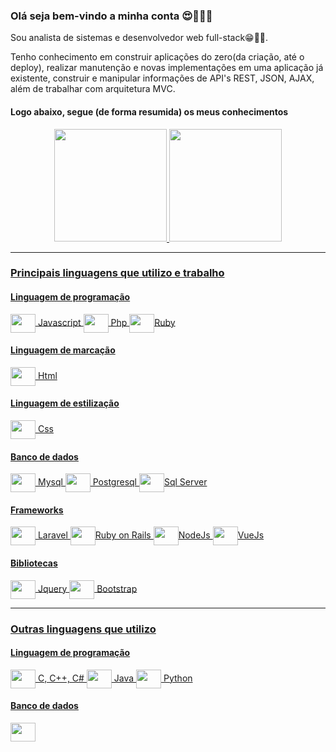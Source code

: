 <h3>Olá seja bem-vindo a minha conta 😍😬👨‍💻</h3>
<p>Sou analista de sistemas e desenvolvedor web full-stack😁✊🏼.</p>
<p>Tenho conhecimento em construir aplicações do zero(da criação, até o deploy), realizar manutenção e novas implementações em uma aplicação já existente, construir e  manipular informações de API's REST, JSON, AJAX, além de trabalhar com arquitetura MVC.</p>
<h4>Logo abaixo, segue (de forma resumida) os meus conhecimentos</h4>

<div align="center">
  <a href="https://github.com/victor9743">
  <img height="180em" src="https://github-readme-stats.vercel.app/api?username=victor9743&show_icons=true&theme=outrun&include_all_commits=true&count_private=true"/>
  <img height="180em" src="https://github-readme-stats.vercel.app/api/top-langs/?username=victor9743&layout=compact&langs_count=7&theme=outrun"/>
</div>
  <hr>
<div>
  <h3>Principais linguagens que utilizo e trabalho</h3>
  <h4>Linguagem de programação</h4>
  <div>
     <img align="center" height="30" width="40"  src="https://cdn.jsdelivr.net/gh/devicons/devicon/icons/javascript/javascript-plain.svg" /> Javascript <img align="center" height="30" width="40" src="https://cdn.jsdelivr.net/gh/devicons/devicon/icons/php/php-plain.svg" /> Php
      <img align="center" height="30" width="40"  src="https://cdn.jsdelivr.net/gh/devicons/devicon/icons/ruby/ruby-plain-wordmark.svg" />Ruby
  </div>    
  <h4>Linguagem de marcação</h4>
  <div>
    <img align="center" height="30" width="40" src="https://cdn.jsdelivr.net/gh/devicons/devicon/icons/html5/html5-original-wordmark.svg" /> Html
  </div>
  <h4>Linguagem de estilização</h4>
  <div>
    <img align="center" height="30" width="40" src="https://cdn.jsdelivr.net/gh/devicons/devicon/icons/css3/css3-original-wordmark.svg" /> Css
  </div>
  <h4>Banco de dados</h4>
  <div>
    <img align="center" height="30" width="40" src="https://cdn.jsdelivr.net/gh/devicons/devicon/icons/mysql/mysql-original-wordmark.svg" /> Mysql
    <img align="center" height="30" width="40" src="https://cdn.jsdelivr.net/gh/devicons/devicon/icons/postgresql/postgresql-original-wordmark.svg" /> Postgresql 
    <img align="center" height="30" width="40" src="https://cdn.jsdelivr.net/gh/devicons/devicon/icons/microsoftsqlserver/microsoftsqlserver-plain-wordmark.svg" />Sql Server
  </div>
  <h4>Frameworks</h4>
  <div>
    <img align="center" height="30" width="40" src="https://cdn.jsdelivr.net/gh/devicons/devicon/icons/laravel/laravel-plain-wordmark.svg" /> Laravel
    <img align="center" height="30" width="40" src="https://cdn.jsdelivr.net/gh/devicons/devicon/icons/rails/rails-plain-wordmark.svg" />Ruby on Rails  
    <img align="center" height="30" width="40" src="https://cdn.jsdelivr.net/gh/devicons/devicon/icons/nodejs/nodejs-original-wordmark.svg" />NodeJs
    <img align="center" height="30" width="40" src="https://cdn.jsdelivr.net/gh/devicons/devicon/icons/vuejs/vuejs-original-wordmark.svg" />VueJs         
  </div>
  <h4>Bibliotecas</h4>
  <div>
    <img align="center" height="30" width="40" src="https://cdn.jsdelivr.net/gh/devicons/devicon/icons/jquery/jquery-original-wordmark.svg" /> Jquery
    <img align="center" height="30" width="40" src="https://cdn.jsdelivr.net/gh/devicons/devicon/icons/bootstrap/bootstrap-original.svg" /> Bootstrap    
  </div>
</div>
<div>
  <hr>
  <h3>Outras linguagens que utilizo</h3>
  <h4>Linguagem de programação</h4>
  <div>
    <img align="center" height="30" width="40" src="https://cdn.jsdelivr.net/gh/devicons/devicon/icons/c/c-original.svg" /> C, C++, C#
    <img align="center" height="30" width="40" src="https://cdn.jsdelivr.net/gh/devicons/devicon/icons/java/java-original-wordmark.svg" /> Java
    <img align="center" height="30" width="40" src="https://cdn.jsdelivr.net/gh/devicons/devicon/icons/python/python-original-wordmark.svg" /> Python      
  </div>
  <h4>Banco de dados</h4>
  <div>
    <img align="center" height="30" width="40" src="https://cdn.jsdelivr.net/gh/devicons/devicon/icons/mongodb/mongodb-original-wordmark.svg" />      
  </div>
</div>

  
 
  
          
          



